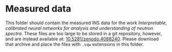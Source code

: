 # Measured data

This folder should contain the measured INS data for the work _Interpretable, calibrated neural networks for analysis and understanding of neutron spectra_.
These files are too large to be stored in a git repository, however, and are instead available at: [10.5281/zenodo.4088240](https://doi.org/10.5281/zenodo.4088240).
Please download that archive and place the files with `.sqw` extensions in this folder.
